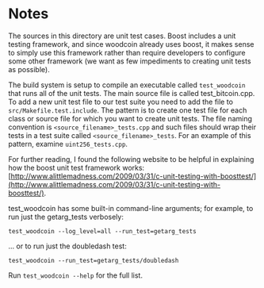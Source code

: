 # Notes
The sources in this directory are unit test cases.  Boost includes a
unit testing framework, and since woodcoin already uses boost, it makes
sense to simply use this framework rather than require developers to
configure some other framework (we want as few impediments to creating
unit tests as possible).

The build system is setup to compile an executable called `test_woodcoin`
that runs all of the unit tests.  The main source file is called
test_bitcoin.cpp. To add a new unit test file to our test suite you need 
to add the file to `src/Makefile.test.include`. The pattern is to create 
one test file for each class or source file for which you want to create 
unit tests.  The file naming convention is `<source_filename>_tests.cpp` 
and such files should wrap their tests in a test suite 
called `<source_filename>_tests`. For an example of this pattern, 
examine `uint256_tests.cpp`.

For further reading, I found the following website to be helpful in
explaining how the boost unit test framework works:
[http://www.alittlemadness.com/2009/03/31/c-unit-testing-with-boosttest/](http://www.alittlemadness.com/2009/03/31/c-unit-testing-with-boosttest/).

test_woodcoin has some built-in command-line arguments; for
example, to run just the getarg_tests verbosely:

    test_woodcoin --log_level=all --run_test=getarg_tests

... or to run just the doubledash test:

    test_woodcoin --run_test=getarg_tests/doubledash

Run `test_woodcoin --help` for the full list.

